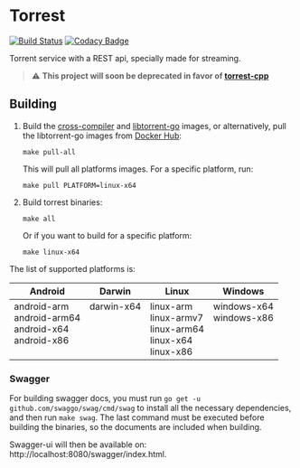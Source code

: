 # Torrest 

[![Build Status](https://github.com/i96751414/torrest/workflows/build/badge.svg)](https://github.com/i96751414/torrest/actions?query=workflow%3Abuild)
[![Codacy Badge](https://app.codacy.com/project/badge/Grade/14e736b811194699a98fc900979a99ad)](https://www.codacy.com/gh/i96751414/torrest/dashboard?utm_source=github.com&amp;utm_medium=referral&amp;utm_content=i96751414/torrest&amp;utm_campaign=Badge_Grade)

Torrent service with a REST api, specially made for streaming.

> :warning: **This project will soon be deprecated in favor of [torrest-cpp](https://github.com/i96751414/torrest-cpp)**

## Building
1.  Build the [cross-compiler](https://github.com/i96751414/cross-compiler) and [libtorrent-go](https://github.com/i96751414/libtorrent-go) images, or alternatively, pull the libtorrent-go images from [Docker Hub](https://hub.docker.com/r/i96751414/libtorrent-go):

    ```shell script
    make pull-all
    ```
    This will pull all platforms images. For a specific platform, run:
    ```shell script
    make pull PLATFORM=linux-x64
    ```
   
2.  Build torrest binaries:

    ```shell script
    make all
    ```
    Or if you want to build for a specific platform:
    ```shell script
    make linux-x64
    ```
   
The list of supported platforms is:

|Android|Darwin|Linux|Windows|
|-------|------|-----|-------|
|android-arm<br/>android-arm64<br/>android-x64<br/>android-x86<br/><br/>|darwin-x64<br/><br/><br/><br/><br/>|linux-arm<br/>linux-armv7<br/>linux-arm64<br/>linux-x64<br/>linux-x86|windows-x64<br/>windows-x86<br/><br/><br/><br/>|

### Swagger
For building swagger docs, you must run `go get -u github.com/swaggo/swag/cmd/swag` to install all the necessary dependencies, and then run `make swag`.
The last command must be executed before building the binaries, so the documents are included when building.

Swagger-ui will then be available on: http://localhost:8080/swagger/index.html.
